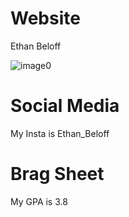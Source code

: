 # Website
Ethan Beloff

![image0](https://user-images.githubusercontent.com/107259842/173088490-7f1bfa43-f87c-4461-aec7-9168c5e1a95e.jpeg)

# Social Media
My Insta is Ethan_Beloff

# Brag Sheet
My GPA is 3.8
